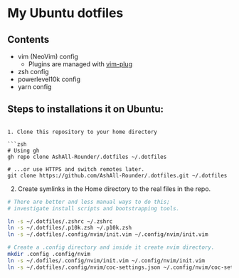 # My Ubuntu dotfiles

## Contents

- vim (NeoVim) config
  - Plugins are managed with [vim-plug](https://github.com/junegunn/vim-plug)
- zsh config
- powerlevel10k config
- yarn config

## Steps to installations it on Ubuntu:

````Note run all these commands in the home directory

1. Clone this repository to your home directory

```zsh
# Using gh
gh repo clone AshAll-Rounder/.dotfiles ~/.dotfiles

# ...or use HTTPS and switch remotes later.
git clone https://github.com/AshAll-Rounder/.dotfiles.git ~/.dotfiles
````

2. Create symlinks in the Home directory to the real files in the repo.

```zsh
# There are better and less manual ways to do this;
# investigate install scripts and bootstrapping tools.

ln -s ~/.dotfiles/.zshrc ~/.zshrc
ln -s ~/.dotfiles/.p10k.zsh ~/.p10k.zsh
ln -s ~/.dotfiles/.config/nvim/init.vim ~/.config/nvim/init.vim

# Create a .config directory and inside it create nvim directory.
mkdir .config .config/nvim
ln -s ~/.dofiles/.config/nvim/init.vim ~/.config/nvim/init.vim
ln -s ~/.dotfiles/.config/nvim/coc-settings.json ~/.config/nvim/coc-settings.json
```
